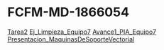 # FCFM-MD-1866054
[Tarea2](https://github.com/AdrianaTrejo/Mineria-de-Datos/blob/main/Equipo_7-Ejerciciobasededatos.pdf)
[Ej_Limpieza_Equipo7](https://github.com/AdrianaTrejo/Mineria-de-Datos/blob/main/Ej_Limpieza_Equipo7.ipynb)
[Avance1_PIA_Equipo7](https://github.com/AdrianaTrejo/Mineria-de-Datos/blob/main/Avance1_PIA_Equipo7.ipynb)
[Presentacion_MaquinasDeSoporteVectorial](https://github.com/AdrianaTrejo/Mineria-de-Datos/blob/main/Presentacion_MaquinadeSoporteVectorial_Equipo7.pdf)

